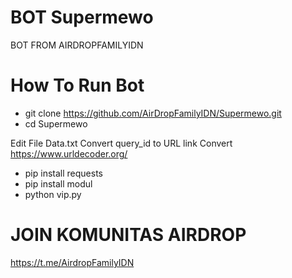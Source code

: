 # BOT Supermewo
BOT FROM AIRDROPFAMILYIDN
# How To Run Bot
- git clone https://github.com/AirDropFamilyIDN/Supermewo.git
- cd Supermewo

Edit File Data.txt Convert query_id to URL
link Convert https://www.urldecoder.org/

- pip install requests 
- pip install modul 
- python vip.py


# JOIN KOMUNITAS AIRDROP 
https://t.me/AirdropFamilyIDN
